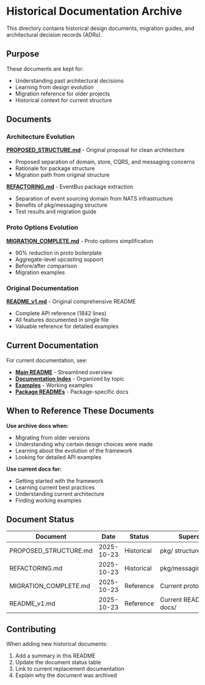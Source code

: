 # Historical Documentation Archive

This directory contains historical design documents, migration guides, and architectural decision records (ADRs).

## Purpose

These documents are kept for:
- Understanding past architectural decisions
- Learning from design evolution
- Migration reference for older projects
- Historical context for current structure

## Documents

### Architecture Evolution

**[PROPOSED_STRUCTURE.md](PROPOSED_STRUCTURE.md)** - Original proposal for clean architecture
- Proposed separation of domain, store, CQRS, and messaging concerns
- Rationale for package structure
- Migration path from original structure

**[REFACTORING.md](REFACTORING.md)** - EventBus package extraction
- Separation of event sourcing domain from NATS infrastructure
- Benefits of pkg/messaging structure
- Test results and migration guide

### Proto Options Evolution

**[MIGRATION_COMPLETE.md](MIGRATION_COMPLETE.md)** - Proto options simplification
- 90% reduction in proto boilerplate
- Aggregate-level upcasting support
- Before/after comparison
- Migration examples

### Original Documentation

**[README_v1.md](README_v1.md)** - Original comprehensive README
- Complete API reference (1842 lines)
- All features documented in single file
- Valuable reference for detailed examples

## Current Documentation

For current documentation, see:
- **[Main README](../../README.md)** - Streamlined overview
- **[Documentation Index](../README.md)** - Organized by topic
- **[Examples](../../examples/)** - Working examples
- **[Package READMEs](../../pkg/)** - Package-specific docs

## When to Reference These Documents

**Use archive docs when:**
- Migrating from older versions
- Understanding why certain design choices were made
- Learning about the evolution of the framework
- Looking for detailed API examples

**Use current docs for:**
- Getting started with the framework
- Learning current best practices
- Understanding current architecture
- Finding working examples

## Document Status

| Document | Date | Status | Superseded By |
|----------|------|--------|---------------|
| PROPOSED_STRUCTURE.md | 2025-10-23 | Historical | pkg/ structure |
| REFACTORING.md | 2025-10-23 | Historical | pkg/messaging/README.md |
| MIGRATION_COMPLETE.md | 2025-10-23 | Reference | Current proto examples |
| README_v1.md | 2025-10-23 | Reference | Current README.md + docs/ |

## Contributing

When adding new historical documents:
1. Add a summary in this README
2. Update the document status table
3. Link to current replacement documentation
4. Explain why the document was archived
